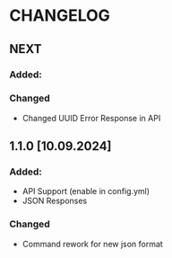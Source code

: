 # CHANGELOG

## NEXT
### Added:

### Changed
- Changed UUID Error Response in API

## 1.1.0 [10.09.2024]
### Added:
- API Support (enable in config.yml)
- JSON Responses

### Changed
- Command rework for new json format
